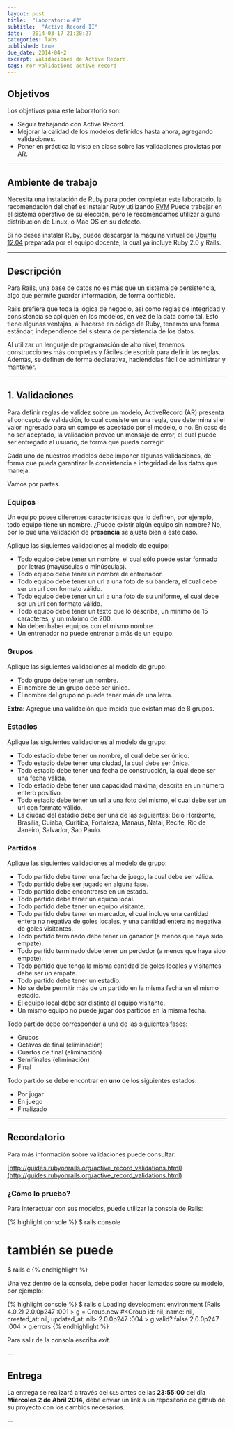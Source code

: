 ```yaml
---
layout: post
title:  "Laboratorio #3"
subtitle:  "Active Record II"
date:   2014-03-17 21:28:27
categories: labs
published: true
due_date: 2014-04-2
excerpt: Validaciones de Active Record.
tags: ror validations active record
---
```


## Objetivos

Los objetivos para este laboratorio son:

- Seguir trabajando con Active Record.
- Mejorar la calidad de los modelos definidos hasta ahora, agregando validaciones.
- Poner en práctica lo visto en clase sobre las validaciones provistas por AR.

---

## Ambiente de trabajo

Necesita una instalación de Ruby para poder completar este laboratorio, la recomendación del chef es instalar Ruby utilizando [RVM](http://rvm.io)
Puede trabajar en el sistema operativo de su elección, pero le recomendamos utilizar alguna distribución de Linux, o Mac OS en su defecto.

Si no desea instalar Ruby, puede descargar la máquina virtual de [Ubuntu 12.04](https://www.dropbox.com/s/n3exax2mm81aoi0/ubuntu12.04.ova) 
preparada por el equipo docente, la cual ya incluye Ruby 2.0 y Rails.

---

## Descripción

Para Rails, una base de datos no es más que un sistema de persistencia, algo que permite guardar información, de forma confiable.

Rails prefiere que toda la lógica de negocio, así como reglas de integridad y consistencia se apliquen en los modelos, en vez de la data como tal.
Esto tiene algunas ventajas, al hacerse en código de Ruby, tenemos una forma estándar, independiente del sistema de persistencia de los datos.

Al utilizar un lenguaje de programación de alto nivel, tenemos construcciones más completas y fáciles de escribir para definir las reglas.
Además, se definen de forma declarativa, haciéndolas fácil de administrar y mantener.

---

## 1. Validaciones

Para definir reglas de validez sobre un modelo, ActiveRecord (AR) presenta el concepto de validación, lo cual consiste en una regla,
que determina si el valor ingresado para un campo es aceptado por el modelo, o no. En caso de no ser aceptado, la validación provee un mensaje de error,
el cual puede ser entregado al usuario, de forma que pueda corregir.

Cada uno de nuestros modelos debe imponer algunas validaciones, de forma que pueda garantizar la consistencia e integridad de los datos que maneja.

Vamos por partes.

### Equipos

Un equipo posee diferentes características que lo definen, por ejemplo, todo equipo tiene un nombre. ¿Puede existir algún equipo sin nombre? No,
por lo que una validación de **presencia** se ajusta bien a este caso.

Aplique las siguientes validaciones al modelo de equipo:

- Todo equipo debe tener un nombre, el cual sólo puede estar formado por letras (mayúsculas o minúsculas).
- Todo equipo debe tener un nombre de entrenador.
- Todo equipo debe tener un url a una foto de su bandera, el cual debe ser un url con formato válido.
- Todo equipo debe tener un url a una foto de su uniforme, el cual debe ser un url con formato válido.
- Todo equipo debe tener un texto que lo describa, un mínimo de 15 caracteres, y un máximo de 200.
- No deben haber equipos con el mismo nombre.
- Un entrenador no puede entrenar a más de un equipo.

### Grupos

Aplique las siguientes validaciones al modelo de grupo:

- Todo grupo debe tener un nombre.
- El nombre de un grupo debe ser único.
- El nombre del grupo no puede tener más de una letra.

**Extra**: Agregue una validación que impida que existan más de 8 grupos.

### Estadios

Aplique las siguientes validaciones al modelo de grupo:

- Todo estadio debe tener un nombre, el cual debe ser único.
- Todo estadio debe tener una ciudad, la cual debe ser única.
- Todo estadio debe tener una fecha de construcción, la cual debe ser una fecha válida.
- Todo estadio debe tener una capacidad máxima, descrita en un número entero positivo.
- Todo estadio debe tener un url a una foto del mismo, el cual debe ser un url con formato válido.
- La ciudad del estadio debe ser una de las siguientes: Belo Horizonte, Brasilia, Cuiaba, Curitiba, Fortaleza, Manaus, Natal, Recife, Rio de Janeiro, Salvador, Sao Paulo.

### Partidos

Aplique las siguientes validaciones al modelo de grupo:

- Todo partido debe tener una fecha de juego, la cual debe ser válida.
- Todo partido debe ser jugado en alguna fase.
- Todo partido debe encontrarse en un estado.
- Todo partido debe tener un equipo local.
- Todo partido debe tener un equipo visitante.
- Todo partido debe tener un marcador, el cual incluye una cantidad entera no negativa de goles locales, y una cantidad entera no negativa de goles visitantes.
- Todo partido terminado debe tener un ganador (a menos que haya sido empate).
- Todo partido terminado debe tener un perdedor (a menos que haya sido empate).
- Todo partido que tenga la misma cantidad de goles locales y visitantes debe ser un empate.
- Todo partido debe tener un estadio.
- No se debe permitir más de un partido en la misma fecha en el mismo estadio.
- El equipo local debe ser distinto al equipo visitante.
- Un mismo equipo no puede jugar dos partidos en la misma fecha.

Todo partido debe corresponder a una de las siguientes fases:

- Grupos
- Octavos de final (eliminación)
- Cuartos de final (eliminación)
- Semifinales (eliminación)
- Final

Todo partido se debe encontrar en **uno** de los siguientes estados:

- Por jugar
- En juego
- Finalizado

---

## Recordatorio

Para más información sobre validaciones puede consultar:

[http://guides.rubyonrails.org/active_record_validations.html](http://guides.rubyonrails.org/active_record_validations.html)

### ¿Cómo lo pruebo?

Para interactuar con sus modelos, puede utilizar la consola de Rails:

{% highlight console %}
  $ rails console
  # también se puede
  $ rails c
{% endhighlight %}

Una vez dentro de la consola, debe poder hacer llamadas sobre su modelo, por ejemplo:

{% highlight console %}
$ rails c
Loading development environment (Rails 4.0.2)
2.0.0p247 :001 > g = Group.new
#<Group id: nil, name: nil, created_at: nil, updated_at: nil>
2.0.0p247 :004 > g.valid?
false
2.0.0p247 :004 > g.errors
{% endhighlight %}

Para salir de la consola escriba *exit*.

--
## Entrega

La entrega se realizará a través del `GES` antes de las **23:55:00** del día **Miércoles 2 de Abril 2014**, debe enviar un link a un repositorio de github de su proyecto con los cambios necesarios.

--

